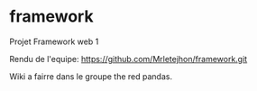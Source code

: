 framework
=========

Projet Framework web 1

Rendu de l'equipe: https://github.com/Mrletejhon/framework.git

Wiki a fairre dans le groupe the red pandas.
